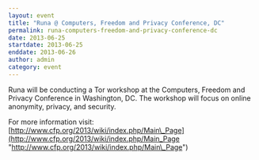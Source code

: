 ```yaml
---
layout: event
title: "Runa @ Computers, Freedom and Privacy Conference, DC"
permalink: runa-computers-freedom-and-privacy-conference-dc
date: 2013-06-25
startdate: 2013-06-25
enddate: 2013-06-26
author: admin
category: event
---
```


Runa will be conducting a Tor workshop at the Computers, Freedom and Privacy Conference in Washington, DC. The workshop will focus on online anonymity, privacy, and security.

For more information visit:  
 [http://www.cfp.org/2013/wiki/index.php/Main\_Page](http://www.cfp.org/2013/wiki/index.php/Main_Page "http://www.cfp.org/2013/wiki/index.php/Main\_Page")

